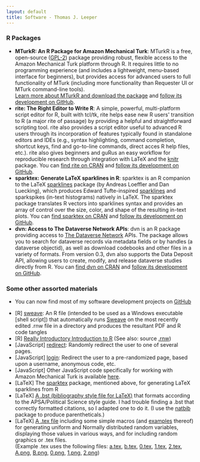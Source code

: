 ```yaml
---
layout: default
title: Software - Thomas J. Leeper
---
```


### R Packages ###

* **MTurkR: An R Package for Amazon Mechanical Turk**: MTurkR is a free, open-source ([GPL-2](http://www.gnu.org/licenses/gpl-2.0.html)) package providing robust, flexible access to the Amazon Mechanical Turk platform through R. It requires little to no programming experience (and includes a lightweight, menu-based interface for beginners), but provides access for advanced users to full functionality of MTurk (including more functionality than Requester UI or MTurk command-line tools).<br/>[Learn more about MTurkR and download the package](http://leeper.github.io/MTurkR) and [follow its development on GitHub](https://github.com/leeper/MTurkR).
* **rite: The Right Editor to Write R**: A simple, powerful, multi-platform script editor for R, built with tcl/tk, rite helps ease new R users' transition to R (a major rite of passage) by providing a helpful and straightforward scripting tool. rite also provides a script editor useful to advanced R users through its incorporation of features typically found in standalone editors and IDEs (e.g., syntax highlighting, command completion, shortcut keys, find and go-to-line commands, direct acces R help files, etc.). rite also gives beginners and guRus an easy workflow for reproducible research through integration with LaTeX and the [knitr](http://cran.r-project.org/web/packages/knitr/index.html) package. You can [find rite on CRAN](http://cran.r-project.org/web/packages/rite/index.html) and [follow its development on GitHub](https://github.com/leeper/rite).
* **sparktex: Generate LaTeX sparklines in R**: sparktex is an R companion to the LaTeX [sparklines](http://www.ctan.org/pkg/sparklines) package (by Andreas Loeffler and Dan Luecking), which produces Edward Tufte-inspired [sparklines](http://en.wikipedia.org/wiki/Sparkline) and sparkspikes (in-text histograms) natively in LaTeX. The sparktex package translates R vectors into sparklines syntax and provides an array of control over the size, color, and shape of the resulting in-text plots. You can [find sparktex on CRAN](http://cran.r-project.org/web/packages/sparktex/index.html) and [follow its development on GitHub](https://github.com/leeper/sparktex).
* **dvn: Access to The Dataverse Network APIs**: dvn is an R package providing access to [The Dataverse Network](http://thedata.org) APIs. The package allows you to search for dataverse records via metadata fields or by handles (a dataverse objectid), as well as download codebooks and other files in a variety of formats. From version 0.3, dvn also supports the Data Deposit API, allowing users to create, modify, and release dataverse studies directly from R. You can [find dvn on CRAN](http://cran.r-project.org/web/packages/dvn/index.html) and [follow its development on GitHub](https://github.com/leeper/dvn).

### Some other assorted materials ###

<!--* [clipboard](code/r/clipboard.r): Paste from (and evaluate) the contents of the clipboard and copy R objects to the clipboard-->
<!--* [coefpaste](code/r/coefpaste.r): Produce vectors of coefficients and parenthetical standard errors/standard deviations for easy output-->
<!--* [expResults](code/r/expResults.r): Produce simple experimental results tables, for initial data description and/or output-->
* You can now find most of my software development projects on [GitHub](http://github.com/leeper)
 
<!--* [groupImpute](code/r/groupImpute.r): A simple algorithm to impute missing experimental values-->
<!--* [mergeNA](code/r/mergeNA.r): Combine two variables with mutually exclusive missingness (e.g., for merging responses to questions from two survey forms)-->
<!--* [sparktex](code/r/sparktex.r): Produce LaTeX code for in-line sparklines, using the [sparkline](http://get-software.net/help/Catalogue/entries/sparklines.html#Docs) environment-->

* [R] [sweave](code/r/sweave.r): An R file (intended to be used as a Windows executable [shell script]) that automatically runs [Sweave](http://www.statistik.lmu.de/~leisch/Sweave/) on the most recently edited .rnw file in a directory and produces the resultant PDF and R code tangles
* [R] [Really Introductory Introduction to R](http://thomasleeper.com/Rcourse/Intro2R/Intro2R.pdf) (See also: source [.rnw](http://thomasleeper.com/Rcourse/Intro2R/Intro2R.rnw))
* [JavaScript] [redirect](code/javascript/redirect.html): Randomly redirect the user to one of several pages.
* [JavaScript] [login](code/javascript/login.txt): Redirect the user to a pre-randomized page, based upon a username, anonymous code, etc.
* [JavaScript] Other JavaScript code specifically for working with Amazon Mechanical Turk is available [here](MTurkR/index.html).
* [LaTeX] The [sparktex](http://cran.r-project.org/web/packages/sparktex/index.html) package, mentioned above, for generating LaTeX sparklines from R
* [LaTeX] [A .bst (bibliography style file for LaTeX)](code/tex/apsa-leeper.bst) that formats according to the APSA/Political Science style guide. I had trouble finding a .bst that correctly formatted citations, so I adapted one to do it. (I use the [natbib](http://www.ctan.org/tex-archive/macros/latex/contrib/natbib/) package to produce parentheticals.)
* [LaTeX] [A .tex file](code/tex/random.tex) including some simple macros (and [examples](code/tex/random.pdf) thereof) for generating uniform and Normally distributed random variables, displaying those values in various ways, and for including random graphics or .tex files.<br />(Example .tex uses the following files:
[a.tex](code/tex/a.tex), [b.tex](code/tex/b.tex), [0.tex](code/tex/0.tex), [1.tex](code/tex/1.tex), [2.tex](code/tex/2.tex), [A.png](code/tex/A.png), [B.png](code/tex/B.png), [0.png](code/tex/0.png), [1.png](code/tex/1.png), [2.png](code/tex/2.png))
